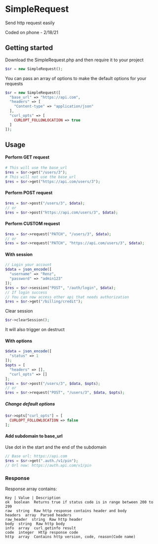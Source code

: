 # SimpleRequest
Send http request easily

Coded on phone - 2/18/21

## Getting started
Download the SimpleRequest.php and then require it to your project
```php
$sr = new SimpleRequest();
```
You can pass an array of options to make the default options for your requests
```php
$sr = new SimpleRequest([
  "base_url" => "https://api.com",
  "headers" => [
    "Content-type" => "application/json"
  ],
  "curl_opts" => [
    CURLOPT_FOLLOWLOCATION => true
  ]
]);
```

## Usage
#### Perform GET request
```php
# This will use the base_url
$res = $sr->get("/users/3");
# This will not use the base_url
$res = $sr->get("https://api.com/users/3");
```

#### Perform POST request
```php
$res = $sr->post("/users/3", $data);
// or
$res = $sr->post("https://api.com/users/3", $data);
```

#### Perform CUSTOM request
```php
$res = $sr->request("PATCH", "/users/3", $data);
// or
$res = $sr->request("PATCH", "https://api.com/users/3", $data);
```

#### With session
```php
// Login your account
$data = json_encode([
  "username" => "Renz",
  "password" => "admin123"
]);
$res = $sr->session("POST", "/auth/login", $data);
// If login success
// You can now access other api that needs authorization
$res = $sr->get("/billing/credit");
```
Clear session
```php
$sr->clearSession();
```
It will also trigger on destruct

#### With options
```php
$data = json_encode([
  "status" => 1
]);
$opts = [
  "headers" => [],
  "curl_opts" => []
];
$res = $sr->post("/users/3", $data, $opts);
// or
$res = $sr->request("POST", "/users/3", $data, $opts);
```
##### Change default options
```php
$sr->opts["curl_opts"] = [
  CURLOPT_FOLLOWLOCATION => false
];
```

#### Add subdomain to base_url
Use dot in the start and the end of the subdomain
```php
// Base url: https://api.com
$res = $sr->get(".auth./v1/pin");
// Url now: https://auth.api.com/v1/pin
```

### Response
Response array contains:
```
Key | Value | Description
ok  boolean  Returns true if status code is in range between 200 to 299
raw  string  Raw http response contains header and body
headers  array  Parsed headers
raw_header  string  Raw http header
body  string  Raw http body
info  array  curl_getinfo result
code  integer  Http response code
http  array  Contains http version, code, reason(Code name)
```
